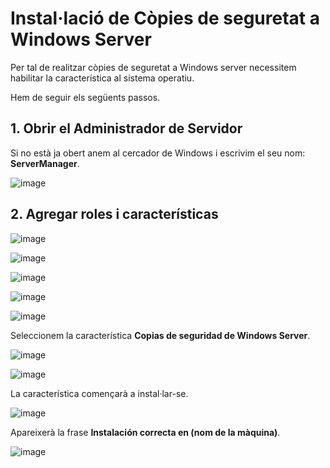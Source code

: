# Instal·lació de Còpies de seguretat a Windows Server

Per tal de realitzar còpies de seguretat a Windows server necessitem habilitar la característica al sistema operatiu.

Hem de seguir els següents passos.

## 1. Obrir el Administrador de Servidor

Si no està ja obert anem al cercador de Windows i escrivim el seu nom: **ServerManager**.

![image](https://github.com/XaSaFa/MP04/assets/110727546/b180997b-312b-4445-a083-fe35f6ce1da7)

## 2. Agregar roles i características

![image](https://github.com/XaSaFa/MP04/assets/110727546/b10a3abd-5b98-48cc-b412-d73edc81627d)

![image](https://github.com/XaSaFa/MP04/assets/110727546/4fcec167-a335-4e23-85d9-661fd7268907)

![image](https://github.com/XaSaFa/MP04/assets/110727546/42d68d76-f21b-45a4-b016-a182bf803b61)

![image](https://github.com/XaSaFa/MP04/assets/110727546/9971815a-5c2e-4e43-b12e-17f69140b12f)

![image](https://github.com/XaSaFa/MP04/assets/110727546/23074469-ae4d-4c7c-ae2d-d4e3d7485349)

Seleccionem la característica **Copias de seguridad de Windows Server**.

![image](https://github.com/XaSaFa/MP04/assets/110727546/241920bf-7b26-46b7-8f87-03b741259449)

![image](https://github.com/XaSaFa/MP04/assets/110727546/a25fdefa-0d56-4d1a-8d9b-3f6a23f782a4)

La característica començarà a instal·lar-se.

![image](https://github.com/XaSaFa/MP04/assets/110727546/12cb5ab6-2845-42ad-bf09-4d9155854ebe)

Apareixerà la frase **Instalación correcta en (nom de la màquina)**.

![image](https://github.com/XaSaFa/MP04/assets/110727546/456dd511-60e6-4e33-b02b-f276b156b920)
